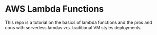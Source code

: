 # AWS Lambda Functions 
This repo is a tutorial on the basics of lambda functions and the pros and cons with serverless lamdas vrs. traditional VM styles deployments.

